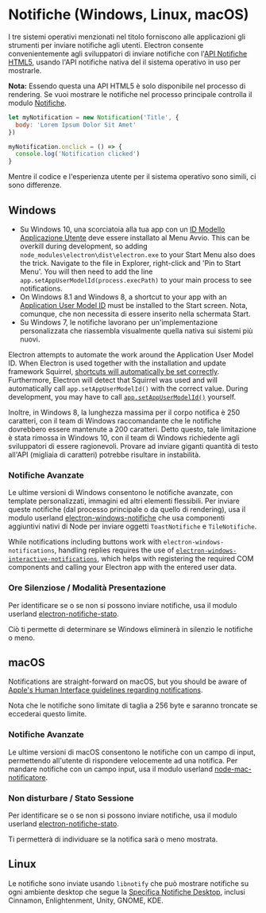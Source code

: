 # Notifiche (Windows, Linux, macOS)

I tre sistemi operativi menzionati nel titolo forniscono alle applicazioni gli strumenti per inviare notifiche agli utenti. Electron consente convenientemente agli sviluppatori di inviare notifiche con l'[API Notifiche HTML5](https://notifications.spec.whatwg.org/), usando l'API notifiche nativa del il sistema operativo in uso per mostrarle.

**Nota:** Essendo questa una API HTML5 è solo disponibile nel processo di rendering. Se vuoi mostrare le notifiche nel processo principale controlla il modulo [Notifiche](../api/notification.md).

```javascript
let myNotification = new Notification('Title', {
  body: 'Lorem Ipsum Dolor Sit Amet'
})

myNotification.onclick = () => {
  console.log('Notification clicked')
}
```

Mentre il codice e l'esperienza utente per il sistema operativo sono simili, ci sono differenze.

## Windows

* Su Windows 10, una scorciatoia alla tua app con un [ID Modello Applicazione Utente](https://msdn.microsoft.com/en-us/library/windows/desktop/dd378459(v=vs.85).aspx) deve essere installato al Menu Avvio. This can be overkill during development, so adding `node_modules\electron\dist\electron.exe` to your Start Menu also does the trick. Navigate to the file in Explorer, right-click and 'Pin to Start Menu'. You will then need to add the line `app.setAppUserModelId(process.execPath)` to your main process to see notifications.
* On Windows 8.1 and Windows 8, a shortcut to your app with an [Application User Model ID](https://msdn.microsoft.com/en-us/library/windows/desktop/dd378459(v=vs.85).aspx) must be installed to the Start screen. Nota, comunque, che non necessita di essere inserito nella schermata Start.
* Su Windows 7, le notifiche lavorano per un'implementazione personalizzata che riassembla visualmente quella nativa sui sistemi più nuovi.

Electron attempts to automate the work around the Application User Model ID. When Electron is used together with the installation and update framework Squirrel, [shortcuts will automatically be set correctly](https://github.com/electron/windows-installer/blob/master/README.md#handling-squirrel-events). Furthermore, Electron will detect that Squirrel was used and will automatically call `app.setAppUserModelId()` with the correct value. During development, you may have to call [`app.setAppUserModelId()`](../api/app.md#appsetappusermodelidid-windows) yourself.

Inoltre, in Windows 8, la lunghezza massima per il corpo notifica è 250 caratteri, con il team di Windows raccomandante che le notifiche dovrebbero essere mantenute a 200 caratteri. Detto questo, tale limitazione è stata rimossa in Windows 10, con il team di Windows richiedente agli sviluppatori di essere ragionevoli. Provare ad inviare giganti quantità di testo all'API (migliaia di caratteri) potrebbe risultare in instabilità.

### Notifiche Avanzate

Le ultime versioni di Windows consentono le notifiche avanzate, con template personalizzati, immagini ed altri elementi flessibili. Per inviare queste notifiche (dal processo principale o da quello di rendering), usa il modulo userland [electron-windows-notifiche](https://github.com/felixrieseberg/electron-windows-notifications) che usa componenti aggiuntivi nativi di Node per inviare oggetti `ToastNotifiche` e `TileNotifiche`.

While notifications including buttons work with `electron-windows-notifications`, handling replies requires the use of [`electron-windows-interactive-notifications`](https://github.com/felixrieseberg/electron-windows-interactive-notifications), which helps with registering the required COM components and calling your Electron app with the entered user data.

### Ore Silenziose / Modalità Presentazione

Per identificare se o se non si possono inviare notifiche, usa il modulo userland [electron-notifiche-stato](https://github.com/felixrieseberg/electron-notification-state).

Ciò ti permette di determinare se Windows eliminerà in silenzio le notifiche o meno.

## macOS

Notifications are straight-forward on macOS, but you should be aware of [Apple's Human Interface guidelines regarding notifications](https://developer.apple.com/macos/human-interface-guidelines/system-capabilities/notifications/).

Nota che le notifiche sono limitate di taglia a 256 byte e saranno troncate se eccederai questo limite.

### Notifiche Avanzate

Le ultime versioni di macOS consentono le notifiche con un campo di input, permettendo all'utente di rispondere velocemente ad una notifica. Per mandare notifiche con un campo input, usa il modulo userland [node-mac-notificatore](https://github.com/CharlieHess/node-mac-notifier).

### Non disturbare / Stato Sessione

Per identificare se o se non si possono inviare notifiche, usa il modulo userland [electron-notifiche-stato](https://github.com/felixrieseberg/electron-notification-state).

Ti permetterà di individuare se la notifica sarà o meno mostrata.

## Linux

Le notifiche sono inviate usando `libnotify` che può mostrare notifiche su ogni ambiente desktop che segue la [Specifica Notifiche Desktop](https://developer.gnome.org/notification-spec/), inclusi Cinnamon, Enlightenment, Unity, GNOME, KDE.